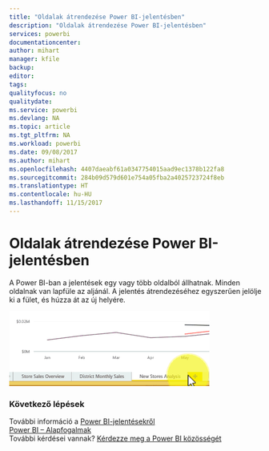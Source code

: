 ```yaml
---
title: "Oldalak átrendezése Power BI-jelentésben"
description: "Oldalak átrendezése Power BI-jelentésben"
services: powerbi
documentationcenter: 
author: mihart
manager: kfile
backup: 
editor: 
tags: 
qualityfocus: no
qualitydate: 
ms.service: powerbi
ms.devlang: NA
ms.topic: article
ms.tgt_pltfrm: NA
ms.workload: powerbi
ms.date: 09/08/2017
ms.author: mihart
ms.openlocfilehash: 4407daeabf61a0347754015aad9ec1378b122fa8
ms.sourcegitcommit: 284b09d579d601e754a05fba2a4025723724f8eb
ms.translationtype: HT
ms.contentlocale: hu-HU
ms.lasthandoff: 11/15/2017
---
```

# <a name="reorder-pages-in-a-report-in-power-bi"></a>Oldalak átrendezése Power BI-jelentésben
A Power BI-ban a jelentések egy vagy több oldalból állhatnak.  Minden oldalnak van lapfüle az aljánál.  A jelentés átrendezéséhez egyszerűen jelölje ki a fület, és húzza át az új helyére.

![](media/service-report-reorder-pages/reorder.gif)

### <a name="next-steps"></a>Következő lépések
További információ a [Power BI-jelentésekről](service-reports.md)  
[Power BI – Alapfogalmak](service-basic-concepts.md)  
További kérdései vannak? [Kérdezze meg a Power BI közösségét](http://community.powerbi.com/)

